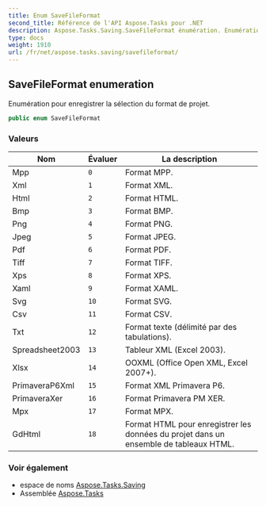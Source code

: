 ```yaml
---
title: Enum SaveFileFormat
second_title: Référence de l'API Aspose.Tasks pour .NET
description: Aspose.Tasks.Saving.SaveFileFormat énumération. Enumération pour enregistrer la sélection du format de projet.
type: docs
weight: 1910
url: /fr/net/aspose.tasks.saving/savefileformat/
---
```

## SaveFileFormat enumeration

Enumération pour enregistrer la sélection du format de projet.

```csharp
public enum SaveFileFormat
```

### Valeurs

| Nom | Évaluer | La description |
| --- | --- | --- |
| Mpp | `0` | Format MPP. |
| Xml | `1` | Format XML. |
| Html | `2` | Format HTML. |
| Bmp | `3` | Format BMP. |
| Png | `4` | Format PNG. |
| Jpeg | `5` | Format JPEG. |
| Pdf | `6` | Format PDF. |
| Tiff | `7` | Format TIFF. |
| Xps | `8` | Format XPS. |
| Xaml | `9` | Format XAML. |
| Svg | `10` | Format SVG. |
| Csv | `11` | Format CSV. |
| Txt | `12` | Format texte (délimité par des tabulations). |
| Spreadsheet2003 | `13` | Tableur XML (Excel 2003). |
| Xlsx | `14` | OOXML (Office Open XML, Excel 2007+). |
| PrimaveraP6Xml | `15` | Format XML Primavera P6. |
| PrimaveraXer | `16` | Format Primavera PM XER. |
| Mpx | `17` | Format MPX. |
| GdHtml | `18` | Format HTML pour enregistrer les données du projet dans un ensemble de tableaux HTML. |

### Voir également

* espace de noms [Aspose.Tasks.Saving](../../aspose.tasks.saving/)
* Assemblée [Aspose.Tasks](../../)


